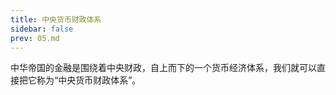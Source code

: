 ```yaml
---
title: 中央货币财政体系
sidebar: false
prev: 05.md
---
```


中华帝国的金融是围绕着中央财政，自上而下的一个货币经济体系，我们就可以直接把它称为“中央货币财政体系”。
